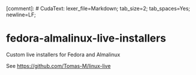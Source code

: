 [comment]: # CudaText: lexer_file=Markdown; tab_size=2; tab_spaces=Yes; newline=LF;

# fedora-almalinux-live-installers

Custom live installers for Fedora and Almalinux

See https://github.com/Tomas-M/linux-live
